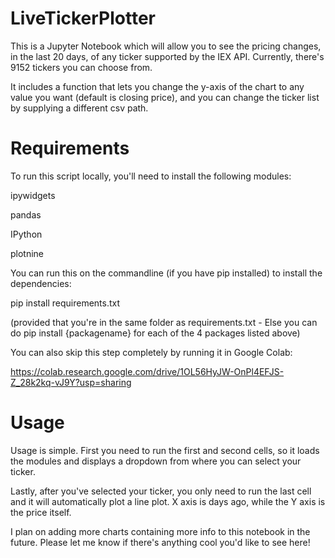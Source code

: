 # LiveTickerPlotter
This is a Jupyter Notebook which will allow you to see the pricing changes, in the last 20 days, of any ticker supported by the IEX API. Currently, there's 9152 tickers you can choose from.

It includes a function that lets you change the y-axis of the chart to any value you want (default is closing price), and you can change the ticker list by supplying a different csv path.

# Requirements
To run this script locally, you'll need to install the following modules:

ipywidgets

pandas

IPython

plotnine

You can run this on the commandline (if you have pip installed) to install the dependencies:

pip install requirements.txt

(provided that you're in the same folder as requirements.txt - Else you can do pip install {packagename} for each of the 4 packages listed above)

You can also skip this step completely by running it in Google Colab:

https://colab.research.google.com/drive/1OL56HyJW-OnPl4EFJS-Z_28k2kq-vJ9Y?usp=sharing

# Usage
Usage is simple. First you need to run the first and second cells, so it loads the modules and displays a dropdown from where you can select your ticker.

Lastly, after you've selected your ticker, you only need to run the last cell and it will automatically plot a line plot. X axis is days ago, while the Y axis is the price itself.

I plan on adding more charts containing more info to this notebook in the future. Please let me know if there's anything cool you'd like to see here!
